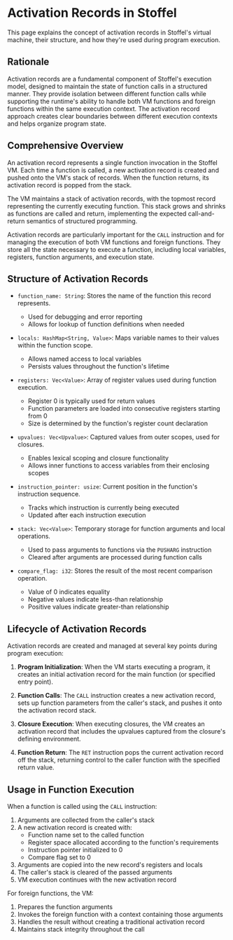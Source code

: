 # Activation Records in Stoffel

This page explains the concept of activation records in Stoffel's virtual machine, their structure, and how they're used during program execution.

## Rationale

Activation records are a fundamental component of Stoffel's execution model, designed to maintain the state of function calls in a structured manner. They provide isolation between different function calls while supporting the runtime's ability to handle both VM functions and foreign functions within the same execution context. The activation record approach creates clear boundaries between different execution contexts and helps organize program state.

## Comprehensive Overview

An activation record represents a single function invocation in the Stoffel VM. Each time a function is called, a new activation record is created and pushed onto the VM's stack of records. When the function returns, its activation record is popped from the stack.

The VM maintains a stack of activation records, with the topmost record representing the currently executing function. This stack grows and shrinks as functions are called and return, implementing the expected call-and-return semantics of structured programming.

Activation records are particularly important for the `CALL` instruction and for managing the execution of both VM functions and foreign functions. They store all the state necessary to execute a function, including local variables, registers, function arguments, and execution state.

## Structure of Activation Records

- `function_name: String`:
  Stores the name of the function this record represents.
    - Used for debugging and error reporting
    - Allows for lookup of function definitions when needed

- `locals: HashMap<String, Value>`:
  Maps variable names to their values within the function scope.
    - Allows named access to local variables
    - Persists values throughout the function's lifetime

- `registers: Vec<Value>`:
  Array of register values used during function execution.
    - Register 0 is typically used for return values
    - Function parameters are loaded into consecutive registers starting from 0
    - Size is determined by the function's register count declaration

- `upvalues: Vec<Upvalue>`:
  Captured values from outer scopes, used for closures.
    - Enables lexical scoping and closure functionality
    - Allows inner functions to access variables from their enclosing scopes

- `instruction_pointer: usize`:
  Current position in the function's instruction sequence.
    - Tracks which instruction is currently being executed
    - Updated after each instruction execution

- `stack: Vec<Value>`:
  Temporary storage for function arguments and local operations.
    - Used to pass arguments to functions via the `PUSHARG` instruction
    - Cleared after arguments are processed during function calls

- `compare_flag: i32`:
  Stores the result of the most recent comparison operation.
    - Value of 0 indicates equality
    - Negative values indicate less-than relationship
    - Positive values indicate greater-than relationship

## Lifecycle of Activation Records

Activation records are created and managed at several key points during program execution:

1. **Program Initialization**:
   When the VM starts executing a program, it creates an initial activation record for the main function (or specified entry point).

2. **Function Calls**:
   The `CALL` instruction creates a new activation record, sets up function parameters from the caller's stack, and pushes it onto the activation record stack.

3. **Closure Execution**:
   When executing closures, the VM creates an activation record that includes the upvalues captured from the closure's defining environment.

4. **Function Return**:
   The `RET` instruction pops the current activation record off the stack, returning control to the caller function with the specified return value.

## Usage in Function Execution

When a function is called using the `CALL` instruction:

1. Arguments are collected from the caller's stack
2. A new activation record is created with:
    - Function name set to the called function
    - Register space allocated according to the function's requirements
    - Instruction pointer initialized to 0
    - Compare flag set to 0
3. Arguments are copied into the new record's registers and locals
4. The caller's stack is cleared of the passed arguments
5. VM execution continues with the new activation record

For foreign functions, the VM:
1. Prepares the function arguments
2. Invokes the foreign function with a context containing those arguments
3. Handles the result without creating a traditional activation record
4. Maintains stack integrity throughout the call